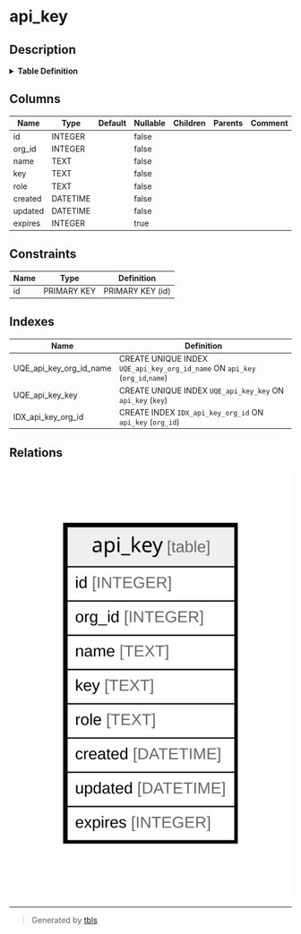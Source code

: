 # api_key

## Description

<details>
<summary><strong>Table Definition</strong></summary>

```sql
CREATE TABLE `api_key` (
`id` INTEGER PRIMARY KEY AUTOINCREMENT NOT NULL
, `org_id` INTEGER NOT NULL
, `name` TEXT NOT NULL
, `key` TEXT NOT NULL
, `role` TEXT NOT NULL
, `created` DATETIME NOT NULL
, `updated` DATETIME NOT NULL
, `expires` INTEGER NULL)
```

</details>

## Columns

| Name | Type | Default | Nullable | Children | Parents | Comment |
| ---- | ---- | ------- | -------- | -------- | ------- | ------- |
| id | INTEGER |  | false |  |  |  |
| org_id | INTEGER |  | false |  |  |  |
| name | TEXT |  | false |  |  |  |
| key | TEXT |  | false |  |  |  |
| role | TEXT |  | false |  |  |  |
| created | DATETIME |  | false |  |  |  |
| updated | DATETIME |  | false |  |  |  |
| expires | INTEGER |  | true |  |  |  |

## Constraints

| Name | Type | Definition |
| ---- | ---- | ---------- |
| id | PRIMARY KEY | PRIMARY KEY (id) |

## Indexes

| Name | Definition |
| ---- | ---------- |
| UQE_api_key_org_id_name | CREATE UNIQUE INDEX `UQE_api_key_org_id_name` ON `api_key` (`org_id`,`name`) |
| UQE_api_key_key | CREATE UNIQUE INDEX `UQE_api_key_key` ON `api_key` (`key`) |
| IDX_api_key_org_id | CREATE INDEX `IDX_api_key_org_id` ON `api_key` (`org_id`) |

## Relations

![er](api_key.svg)

---

> Generated by [tbls](https://github.com/k1LoW/tbls)
